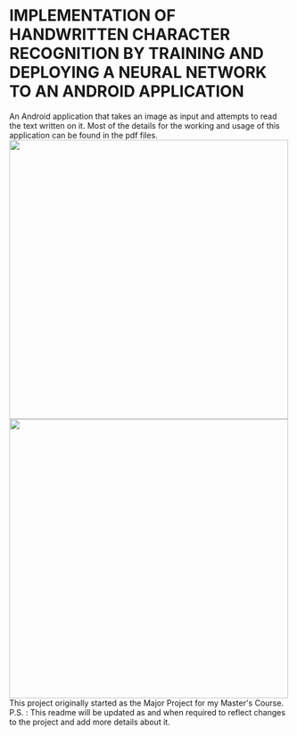 # IMPLEMENTATION OF HANDWRITTEN CHARACTER RECOGNITION BY TRAINING AND DEPLOYING A NEURAL NETWORK TO AN ANDROID APPLICATION

An Android application that takes an image as input and attempts to read the text written on it. Most of the details for the working and usage of this application can be found in the pdf files.  
<img src="https://github.com/aritrakoley/MSc_Protoypes/blob/master/docs/screenshot_1.JPG" height="500">
<img src="https://github.com/aritrakoley/MSc_Protoypes/blob/master/docs/screenshot_2.JPG" height="500">  
This project originally started as the Major Project for my Master's Course.  
P.S. : This readme will be updated as and when required to reflect changes to the project and add more details about it.
